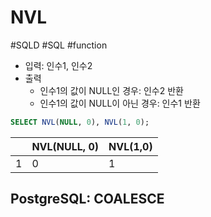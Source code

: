 # NVL

#SQLD #SQL #function 

- 입력: 인수1, 인수2
- 출력
	- 인수1의 값이 NULL인 경우: 인수2 반환
	- 인수1의 값이 NULL이 아닌 경우: 인수1 반환

```SQL
SELECT NVL(NULL, 0), NVL(1, 0);
```

|     | NVL(NULL, 0) | NVL(1,0) |
| --- | ------------ | -------- |
| 1   | 0            | 1        |

## PostgreSQL: COALESCE
